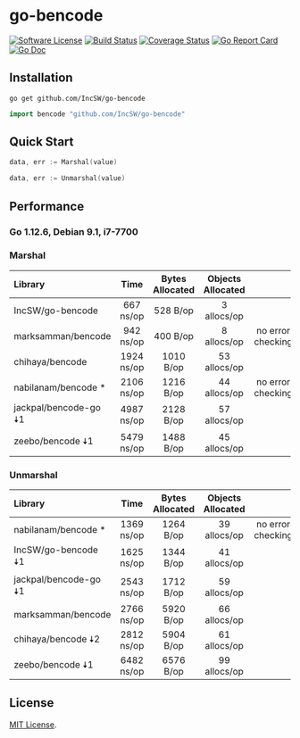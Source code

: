 # go-bencode
[![Software License](https://img.shields.io/badge/license-MIT-brightgreen.svg?style=flat-square)](LICENSE)
[![Build Status](https://img.shields.io/travis/IncSW/go-bencode.svg?style=flat-square)](https://travis-ci.org/IncSW/go-bencode)
[![Coverage Status](https://img.shields.io/coveralls/IncSW/go-bencode/master.svg?style=flat-square)](https://coveralls.io/github/IncSW/go-bencode)
[![Go Report Card](https://goreportcard.com/badge/github.com/IncSW/go-bencode?style=flat-square)](https://goreportcard.com/report/github.com/IncSW/go-bencode)
[![Go Doc](https://img.shields.io/badge/godoc-reference-blue.svg?style=flat-square)](http://godoc.org/github.com/IncSW/go-bencode)

## Installation

`go get github.com/IncSW/go-bencode`

```go
import bencode "github.com/IncSW/go-bencode"
```

## Quick Start

```go
data, err := Marshal(value)
```

```go
data, err := Unmarshal(value)
```

## Performance

### Go 1.12.6, Debian 9.1, i7-7700

### Marshal

| Library                |    Time    | Bytes Allocated | Objects Allocated |                   |
| :--------------------- | :--------: | :-------------: | :---------------: | :---------------: |
| IncSW/go-bencode       | 667 ns/op  |    528 B/op     |    3 allocs/op    |                   |
| marksamman/bencode     | 942 ns/op  |    400 B/op     |    8 allocs/op    | no error checking |
| chihaya/bencode        | 1924 ns/op |    1010 B/op    |   53 allocs/op    |                   |
| nabilanam/bencode *    | 2106 ns/op |    1216 B/op    |   44 allocs/op    | no error checking |
| jackpal/bencode-go 🠇1 | 4987 ns/op |    2128 B/op    |   57 allocs/op    |                   |
| zeebo/bencode 🠇1      | 5479 ns/op |    1488 B/op    |   45 allocs/op    |                   |

### Unmarshal

| Library                |    Time    | Bytes Allocated | Objects Allocated |                   |
| :--------------------- | :--------: | :-------------: | :---------------: | :---------------: |
| nabilanam/bencode *    | 1369 ns/op |    1264 B/op    |   39 allocs/op    | no error checking |
| IncSW/go-bencode 🠇1   | 1625 ns/op |    1344 B/op    |   41 allocs/op    |                   |
| jackpal/bencode-go 🠇1 | 2543 ns/op |    1712 B/op    |   59 allocs/op    |                   |
| marksamman/bencode     | 2766 ns/op |    5920 B/op    |   66 allocs/op    |                   |
| chihaya/bencode 🠇2    | 2812 ns/op |    5904 B/op    |   61 allocs/op    |                   |
| zeebo/bencode 🠇1      | 6482 ns/op |    6576 B/op    |   99 allocs/op    |                   |

## License

[MIT License](LICENSE).
